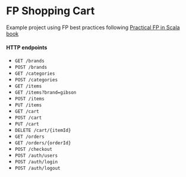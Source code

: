 # FP Shopping Cart

Example project using FP best practices following [Practical FP in Scala book](https://leanpub.com/pfp-scala)

#### HTTP endpoints
- `GET /brands`
- `POST /brands`
- `GET /categories`
- `POST /categories`
- `GET /items`
- `GET /items?brand=gibson`
- `POST /items`
- `PUT /items`
- `GET /cart`
- `POST /cart`
- `PUT /cart`
- `DELETE /cart/{itemId}`
- `GET /orders`
- `GET /orders/{orderId}`
- `POST /checkout`
- `POST /auth/users`
- `POST /auth/login`
- `POST /auth/logout`